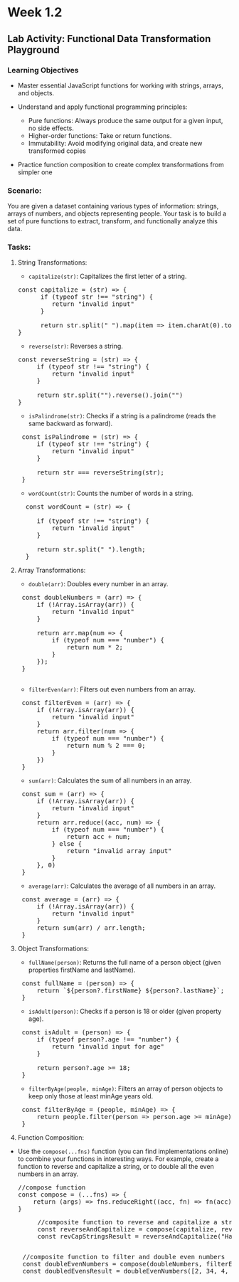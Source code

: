 # Week 1.2

## Lab Activity: Functional Data Transformation Playground

### Learning Objectives

- Master essential JavaScript functions for working with strings, arrays, and objects.
- Understand and apply functional programming principles:
  - Pure functions: Always produce the same output for a given input, no side
    effects.
  - Higher-order functions: Take or return functions.
  - Immutability: Avoid modifying original data, and create new transformed copies

- Practice function composition to create complex transformations from simpler one

### Scenario:
You are given a dataset containing various types of information: strings, arrays of numbers, and
objects representing people. Your task is to build a set of pure functions to extract, transform,
and functionally analyze this data.

### Tasks:
1. String Transformations:
   - `capitalize(str)`: Capitalizes the first letter of a string.
   <pre>
   const capitalize = (str) => {
         if (typeof str !== "string") {
            return "invalid input"
         }
   
         return str.split(" ").map(item => item.charAt(0).toUpperCase() + item.slice(1)).join(" ");
   }
   </pre>
   - `reverse(str)`: Reverses a string.
   <pre>
   const reverseString = (str) => {
        if (typeof str !== "string") {
            return "invalid input"
        }
   
        return str.split("").reverse().join("")
   }
   </pre>
   - `isPalindrome(str)`: Checks if a string is a palindrome (reads the same backward as forward).
   <pre>
    const isPalindrome = (str) => {
        if (typeof str !== "string") {
            return "invalid input"
        }
   
        return str === reverseString(str);
    }
   </pre>

   - `wordCount(str)`: Counts the number of words in a string.
   <pre>
     const wordCount = (str) => {
     
        if (typeof str !== "string") {
            return "invalid input"
        }
    
        return str.split(" ").length;
     }
   </pre>
2. Array Transformations:
    - `double(arr)`: Doubles every number in an array.
   <pre>
    const doubleNumbers = (arr) => {
        if (!Array.isArray(arr)) {
            return "invalid input"
        }
   
        return arr.map(num => {
            if (typeof num === "number") {
                return num * 2;
            }
        });
    }
    </pre>

   - `filterEven(arr)`: Filters out even numbers from an array.
    <pre>
    const filterEven = (arr) => {
        if (!Array.isArray(arr)) {
            return "invalid input"
        }
        return arr.filter(num => {
            if (typeof num === "number") {
                return num % 2 === 0;
            }
        })
    }
   </pre>
   - `sum(arr)`: Calculates the sum of all numbers in an array.
    <pre>
    const sum = (arr) => {
        if (!Array.isArray(arr)) {
            return "invalid input"
        }
        return arr.reduce((acc, num) => {
            if (typeof num === "number") {
                return acc + num;
            } else {
                return "invalid array input"
            }
        }, 0)
    }
   </pre>
   - `average(arr)`: Calculates the average of all numbers in an array.
    <pre>
    const average = (arr) => {
        if (!Array.isArray(arr)) {
            return "invalid input"
        }
        return sum(arr) / arr.length;
    }
   </pre>

3. Object Transformations:
   - `fullName(person)`: Returns the full name of a person object (given
   properties firstName and lastName).
    <pre>
    const fullName = (person) => {
        return `${person?.firstName} ${person?.lastName}`;
    }
   </pre>
   - `isAdult(person)`: Checks if a person is 18 or older (given property age).
    <pre>
    const isAdult = (person) => {
        if (typeof person?.age !== "number") {
            return "invalid input for age"
        }
    
        return person?.age >= 18;
    }
   </pre>
   - `filterByAge(people, minAge)`: Filters an array of person objects to keep
   only those at least minAge years old.
    <pre>
    const filterByAge = (people, minAge) => {
        return people.filter(person => person.age >= minAge)
    }
   </pre>
4. Function Composition:
  - Use the `compose(...fns)` function (you can find implementations online) to
   combine your functions in interesting ways. For example, create a function to
   reverse and capitalize a string, or to double all the even numbers in an array.
    <pre>
    //compose function
    const compose = (...fns) => {
        return (args) => fns.reduceRight((acc, fn) => fn(acc), args);
    }
   </pre>
   <pre>
        //composite function to reverse and capitalize a string
        const reverseAndCapitalize = compose(capitalize, reverseString)
        const revCapStringsResult = reverseAndCapitalize("Halic")
    </pre>
   <pre>
    //composite function to filter and double even numbers
    const doubleEvenNumbers = compose(doubleNumbers, filterEven)
    const doubledEvensResult = doubleEvenNumbers([2, 34, 4, 6, 5, 3])
   </pre>